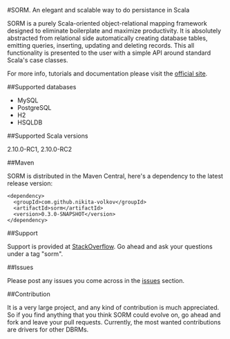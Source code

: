 #SORM. An elegant and scalable way to do persistance in Scala

SORM is a purely Scala-oriented object-relational mapping framework designed to eliminate boilerplate and maximize productivity. It is absolutely abstracted from relational side automatically creating database tables, emitting queries, inserting, updating and deleting records. This all functionality is presented to the user with a simple API around standard Scala's case classes. 

For more info, tutorials and documentation please visit the [official site](http://sorm-framework.org).

##Supported databases

* MySQL
* PostgreSQL
* H2
* HSQLDB

##Supported Scala versions

2.10.0-RC1, 2.10.0-RC2

##Maven

SORM is distributed in the Maven Central, here's a dependency to the latest release version:

    <dependency>
      <groupId>com.github.nikita-volkov</groupId>
      <artifactId>sorm</artifactId>
      <version>0.3.0-SNAPSHOT</version>
    </dependency>

##Support

Support is provided at [StackOverflow](http://stackoverflow.com/). Go ahead and ask your questions under a tag "sorm".

##Issues

Please post any issues you come across in the [issues](https://github.com/nikita-volkov/sorm/issues) section.

##Contribution
    
It is a very large project, and any kind of contribution is much appreciated. So if you find anything that you think SORM could evolve on, go ahead and fork and leave your pull requests. Currently, the most wanted contributions are drivers for other DBRMs.
